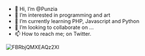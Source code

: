 - 👋 Hi, I’m @Punzia
- 👀 I’m interested in programming and art
- 🌱 I’m currently learning PHP, Javascript and Python 
- 💞️ I’m looking to collaborate on ...
- 📫 How to reach me; on Twitter.

<!---
Punzia/Punzia is a ✨ special ✨ repository because its `README.md` (this file) appears on your GitHub profile.
You can click the Preview link to take a look at your changes.
--->
![FBRbjQMXEAQz2Xl](https://user-images.githubusercontent.com/28727157/136828212-c54da7b3-ad67-4d53-8e1f-c0a350667f2b.png)
